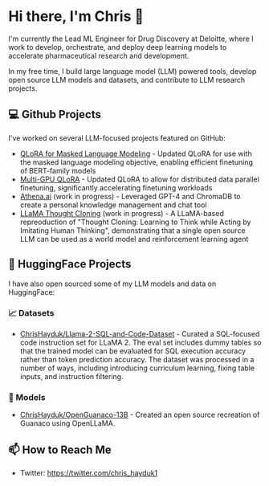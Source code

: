 # Hi there, I'm Chris 👋

I'm currently the Lead ML Engineer for Drug Discovery at Deloitte, where I work to develop, orchestrate, and deploy deep learning models to accelerate pharmaceutical research and development.

In my free time, I build large language model (LLM) powered tools, develop open source LLM models and datasets, and contribute to LLM research projects.

## 💻 Github Projects 

I've worked on several LLM-focused projects featured on GitHub:

- [QLoRA for Masked Language Modeling](https://github.com/ChrisHayduk/QLoRA-for-MLM) - Updated QLoRA for use with the masked language modeling objective, enabling efficient finetuning of BERT-family models
- [Multi-GPU QLoRA](https://github.com/ChrisHayduk/qlora-multi-gpu) - Updated QLoRA to allow for distributed data parallel finetuning, significantly accelerating finetuning workloads
- [Athena.ai](https://github.com/ChrisHayduk/athena.ai) (work in progress) - Leveraged GPT-4 and ChromaDB to create a personal knowledge management and chat tool
- [LLaMA Thought Cloning](https://github.com/ChrisHayduk/Llama-Thought-Cloning) (work in progress) - A LLaMA-based repreoduction of "Thought Cloning: Learning to Think while Acting by Imitating Human Thinking", demonstrating that a single open source LLM can be used as a world model and reinforcement learning agent

## 🤗 HuggingFace Projects 

I have also open sourced some of my LLM models and data on HuggingFace: 

### 📈 Datasets

- [ChrisHayduk/Llama-2-SQL-and-Code-Dataset]([https://huggingface.co/datasets/ChrisHayduk/Llama-2-Code-Dataset](https://huggingface.co/datasets/ChrisHayduk/Llama-2-SQL-and-Code-Dataset)) - Curated a SQL-focused code instruction set for LLaMA 2. The eval set includes dummy tables so that the trained model can be evaluated for SQL execution accuracy rather than token prediction accuracy. The dataset was processed in a number of ways, including introducing curriculum learning, fixing table inputs, and instruction filtering.

### 🚀 Models

- [ChrisHayduk/OpenGuanaco-13B](https://huggingface.co/ChrisHayduk/OpenGuanaco-13B) - Created an open source recreation of Guanaco using OpenLLaMA.

## 📫 How to Reach Me

* Twitter: https://twitter.com/chris_hayduk1

<!--
**ChrisHayduk/ChrisHayduk** is a ✨ _special_ ✨ repository because its `README.md` (this file) appears on your GitHub profile.

Here are some ideas to get you started:

- 🔭 I’m currently working on ...
- 🌱 I’m currently learning ...
- 👯 I’m looking to collaborate on ...
- 🤔 I’m looking for help with ...
- 💬 Ask me about ...
- 
- 😄 Pronouns: ...
- ⚡ Fun fact: ...
-->
